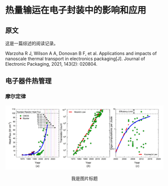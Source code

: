 # 热量输运在电子封装中的影响和应用

## 原文

这是一篇综述的阅读记录。

Warzoha R J, Wilson A A, Donovan B F, et al. Applications and impacts of nanoscale thermal transport in electronics packaging[J]. Journal of Electronic Packaging, 2021, 143(2): 020804.

## 电子器件热管理

### 摩尔定律



![image-20210615211750882](image-20210615211750882.png)

<center>我是图片标题</center>

